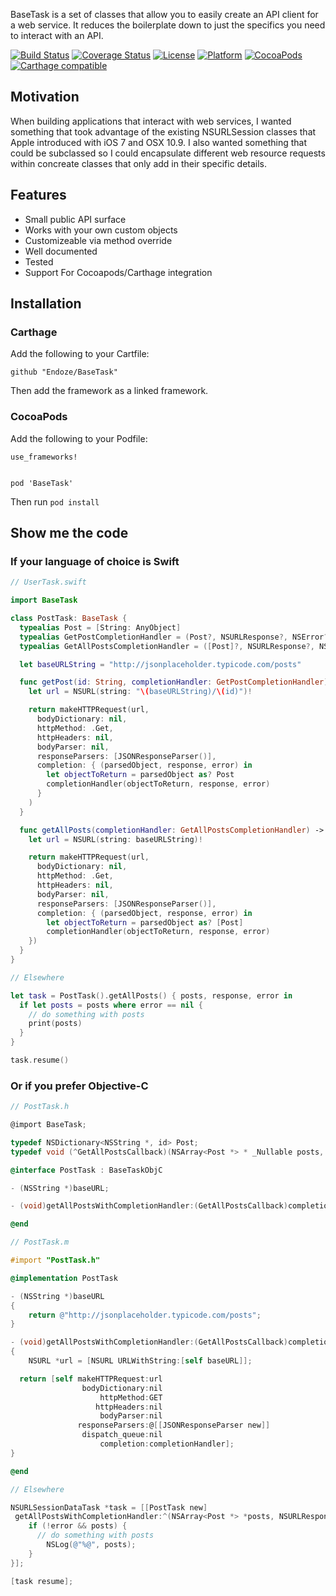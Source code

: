BaseTask is a set of classes that allow you to easily create an API client
for a web service. It reduces the boilerplate down to just the specifics you
need to interact with an API.

[![Build Status](https://travis-ci.org/endoze/BaseTask.svg)](https://travis-ci.org/endoze/BaseTask)
[![Coverage Status](https://coveralls.io/repos/github/endoze/BaseTask/badge.svg?branch=master)](https://coveralls.io/github/endoze/BaseTask?branch=master)
[![License](https://img.shields.io/cocoapods/l/BaseTask.svg?style=flat)](http://cocoapods.org/pods/BaseTask)
[![Platform](https://img.shields.io/cocoapods/p/BaseTask.svg?style=flat)](http://cocoadocs.org/docsets/BaseTask)
[![CocoaPods](https://img.shields.io/cocoapods/v/BaseTask.svg?style=flat)](https://img.shields.io/cocoapods/v/BaseTask.svg)
[![Carthage compatible](https://img.shields.io/badge/Carthage-compatible-4BC51D.svg?style=flat)](https://github.com/Carthage/Carthage)

## Motivation

When building applications that interact with web services, I wanted something
that took advantage of the existing NSURLSession classes that Apple introduced
with iOS 7 and OSX 10.9. I also wanted something that could be subclassed so I
could encapsulate different web resource requests within concreate classes that
only add in their specific details.

## Features

- Small public API surface
- Works with your own custom objects
- Customizeable via method override
- Well documented
- Tested
- Support For Cocoapods/Carthage integration

## Installation

### Carthage

Add the following to your Cartfile:

```
github "Endoze/BaseTask"
```

Then add the framework as a linked framework.

### CocoaPods

Add the following to your Podfile:

```
use_frameworks!


pod 'BaseTask'
```

Then run `pod install`

## Show me the code

### If your language of choice is Swift

```swift
// UserTask.swift

import BaseTask

class PostTask: BaseTask {
  typealias Post = [String: AnyObject]
  typealias GetPostCompletionHandler = (Post?, NSURLResponse?, NSError?) -> Void
  typealias GetAllPostsCompletionHandler = ([Post]?, NSURLResponse?, NSError?) -> Void

  let baseURLString = "http://jsonplaceholder.typicode.com/posts"

  func getPost(id: String, completionHandler: GetPostCompletionHandler) -> NSURLSessionDataTask {
    let url = NSURL(string: "\(baseURLString)/\(id)")!

    return makeHTTPRequest(url,
      bodyDictionary: nil,
      httpMethod: .Get,
      httpHeaders: nil,
      bodyParser: nil,
      responseParsers: [JSONResponseParser()],
      completion: { (parsedObject, response, error) in
        let objectToReturn = parsedObject as? Post
        completionHandler(objectToReturn, response, error)
      }
    )
  }

  func getAllPosts(completionHandler: GetAllPostsCompletionHandler) -> NSURLSessionDataTask {
    let url = NSURL(string: baseURLString)!

    return makeHTTPRequest(url,
      bodyDictionary: nil,
      httpMethod: .Get,
      httpHeaders: nil,
      bodyParser: nil,
      responseParsers: [JSONResponseParser()],
      completion: { (parsedObject, response, error) in
        let objectToReturn = parsedObject as? [Post]
        completionHandler(objectToReturn, response, error)
    })
  }
}
```

```swift
// Elsewhere

let task = PostTask().getAllPosts() { posts, response, error in
  if let posts = posts where error == nil {
    // do something with posts
    print(posts)
  }
}

task.resume()
```

### Or if you prefer Objective-C

```objective-c
// PostTask.h

@import BaseTask;

typedef NSDictionary<NSString *, id> Post;
typedef void (^GetAllPostsCallback)(NSArray<Post *> * _Nullable posts, NSURLResponse * _Nullable response, NSError * _Nullable error);

@interface PostTask : BaseTaskObjC

- (NSString *)baseURL;

- (void)getAllPostsWithCompletionHandler:(GetAllPostsCallback)completionHandler;

@end
```

```objective-c
// PostTask.m

#import "PostTask.h"

@implementation PostTask

- (NSString *)baseURL
{
	return @"http://jsonplaceholder.typicode.com/posts";
}

- (void)getAllPostsWithCompletionHandler:(GetAllPostsCallback)completionHandler
{
	NSURL *url = [NSURL URLWithString:[self baseURL]];

  return [self makeHTTPRequest:url
                bodyDictionary:nil
                    httpMethod:GET
                   httpHeaders:nil
                    bodyParser:nil
               responseParsers:@[[JSONResponseParser new]]
                dispatch_queue:nil
                    completion:completionHandler];
}

@end
```

```objective-c
// Elsewhere

NSURLSessionDataTask *task = [[PostTask new]
 getAllPostsWithCompletionHandler:^(NSArray<Post *> *posts, NSURLResponse *response, NSError *error) {
	if (!error && posts) {
	  // do something with posts
		NSLog(@"%@", posts);
	}
}];

[task resume];
```
